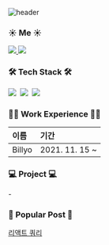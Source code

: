 ![header](https://capsule-render.vercel.app/api?type=Waving&color=gradient&height=200&section=header&text=Hi👋%20,I'm%20SeokMin&fontSize=70)

<div>
  <h3>☀️ Me ☀️</h3> 
    <p> 
    <a href="https://velog.io/@jkl1545">
      <img src="http://img.shields.io/badge/-Velog-green?style=flat&logo=velog&logoColor=white" />
    </a>
      <a href="https://instagram.com/sungstonemin">
      <img src="http://img.shields.io/badge/-Instagram-white?style=flat&logo=Instagram&link=https://instagram.com/sungstonemin" />
    </a>
    </P>
</div>

<div>
  <h3>🛠 Tech Stack 🛠</h3> 
  <p>
    <img src="https://img.shields.io/badge/-JavaScript-F7DF1E?style=flat-square&logo=JavaScript&logoColor=white" />&nbsp
    <img src="https://img.shields.io/badge/-TypeScript-3178C6?style=flat-square&logo=TypeScript&logoColor=white" />&nbsp
    <img src="https://img.shields.io/badge/-React-61DAFB?style=flat-square&logo=React&logoColor=white" />&nbsp
  </P>
</div>

<div>
  <h3>👨‍💻 Work Experience 👨‍💻</h3>

| 이름   | 기간           |
| :---   | :-------------- |
| Billyo | 2021. 11. 15 ~ |

</div>

<div>
  <h3>💻 Project 💻</h3>
  -
</div>

<div>
  <h3>🙌 Popular Post 🙌</h3>

[리액트 쿼리](https://velog.io/@jkl1545/React-Query)

</div>
